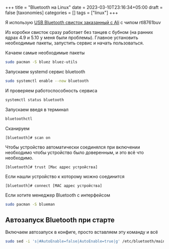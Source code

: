 +++
title = "Bluetooth на Linux"
date = 2023-03-10T23:16:34+05:00
draft = false
[taxonomies]
categories = []
tags = ["linux"]
+++

Я использую [USB Bluetooth свисток заказанный с Ali](https://megabonus.com/y/MCb8s) с чипом rtl8761buv

Из коробки свисток сразу работает без танцев с бубном (на ранних ядрах 4.9 и 5.10 у меня были проблемы). Главное установить необходимые пакеты, запустить сервис и начать пользоваться.

Качаем самые необходимые пакеты

```sh
sudo pacman -S bluez bluez-utils
```

Запускаем systemd сервис bluetooth

```sh
sudo systemctl enable --now bluetooth
```

И проверяем работоспособность сервиса

```sh
systemctl status bluetooth
```

Запускаем введя в терминал

```sh
bluetoothctl
```

Сканируем

```
[bluetooth]# scan on
```

Чтобы устройство автоматически соединялся при включении необходимо чтобы устройство было доверенным, и это всё что необходимо.

```
[bluetooth]# trust [Mac адрес устройства]
```

Если нашли устройство к которому можно соединится

```
[bluetooth]# connect [MAC адрес устройства]
```

Если хотите менеджер Bluetooth с интерфейсом

```sh
sudo pacman -S blueman
```

## Автозапуск Bluetooth при старте

Включаем автозапуск в конфиге, просто вставляем эту команду и всё

```sh
sudo sed -i 's|#AutoEnable=false|AutoEnable=true|g' /etc/bluetooth/main.conf
```
